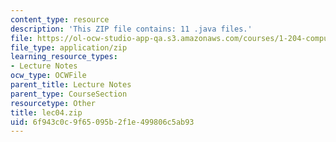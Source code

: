 ```yaml
---
content_type: resource
description: 'This ZIP file contains: 11 .java files.'
file: https://ol-ocw-studio-app-qa.s3.amazonaws.com/courses/1-204-computer-algorithms-in-systems-engineering-spring-2010/6f943c0c9f65095b2f1e499806c5ab93_lec04.zip
file_type: application/zip
learning_resource_types:
- Lecture Notes
ocw_type: OCWFile
parent_title: Lecture Notes
parent_type: CourseSection
resourcetype: Other
title: lec04.zip
uid: 6f943c0c-9f65-095b-2f1e-499806c5ab93
---
```

